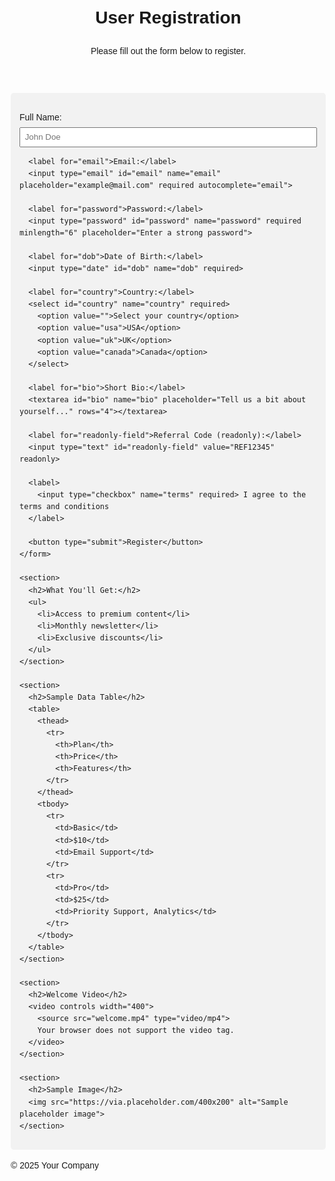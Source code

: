 <!DOCTYPE html>
<html lang="en">
<head>
  <meta charset="UTF-8">
  <title>Enhanced HTML Form</title>
  <style>
    body {
      font-family: Arial, sans-serif;
      margin: 2em;
      line-height: 1.6;
    }
    form {
      background: #f2f2f2;
      padding: 1em;
      border-radius: 5px;
      max-width: 500px;
    }
    label {
      display: block;
      margin-top: 1em;
    }
    input, select, textarea {
      width: 100%;
      padding: 0.5em;
      margin-top: 0.3em;
    }
    table {
      border-collapse: collapse;
      margin-top: 2em;
    }
    th, td {
      border: 1px solid #ccc;
      padding: 0.5em;
    }
    img {
      max-width: 100%;
      height: auto;
      margin-top: 1em;
    }
  </style>
</head>
<body>

  <header>
    <h1>User Registration</h1>
    <p>Please fill out the form below to register.</p>
  </header>

  <main>
    <form action="/submit" method="post" autocomplete="on">
      <label for="fullname">Full Name:</label>
      <input type="text" id="fullname" name="fullname" placeholder="John Doe" required autocomplete="name">

      <label for="email">Email:</label>
      <input type="email" id="email" name="email" placeholder="example@mail.com" required autocomplete="email">

      <label for="password">Password:</label>
      <input type="password" id="password" name="password" required minlength="6" placeholder="Enter a strong password">

      <label for="dob">Date of Birth:</label>
      <input type="date" id="dob" name="dob" required>

      <label for="country">Country:</label>
      <select id="country" name="country" required>
        <option value="">Select your country</option>
        <option value="usa">USA</option>
        <option value="uk">UK</option>
        <option value="canada">Canada</option>
      </select>

      <label for="bio">Short Bio:</label>
      <textarea id="bio" name="bio" placeholder="Tell us a bit about yourself..." rows="4"></textarea>

      <label for="readonly-field">Referral Code (readonly):</label>
      <input type="text" id="readonly-field" value="REF12345" readonly>

      <label>
        <input type="checkbox" name="terms" required> I agree to the terms and conditions
      </label>

      <button type="submit">Register</button>
    </form>

    <section>
      <h2>What You'll Get:</h2>
      <ul>
        <li>Access to premium content</li>
        <li>Monthly newsletter</li>
        <li>Exclusive discounts</li>
      </ul>
    </section>

    <section>
      <h2>Sample Data Table</h2>
      <table>
        <thead>
          <tr>
            <th>Plan</th>
            <th>Price</th>
            <th>Features</th>
          </tr>
        </thead>
        <tbody>
          <tr>
            <td>Basic</td>
            <td>$10</td>
            <td>Email Support</td>
          </tr>
          <tr>
            <td>Pro</td>
            <td>$25</td>
            <td>Priority Support, Analytics</td>
          </tr>
        </tbody>
      </table>
    </section>

    <section>
      <h2>Welcome Video</h2>
      <video controls width="400">
        <source src="welcome.mp4" type="video/mp4">
        Your browser does not support the video tag.
      </video>
    </section>

    <section>
      <h2>Sample Image</h2>
      <img src="https://via.placeholder.com/400x200" alt="Sample placeholder image">
    </section>
  </main>

  <footer>
    <p>&copy; 2025 Your Company</p>
  </footer>

</body>
</html>
